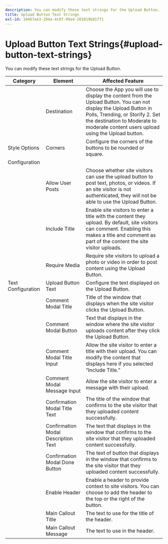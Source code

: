```yaml
---
description: You can modify these text strings for the Upload Button.
title: Upload Button Text Strings
exl-id: 10467ae3-294a-4c8f-99a4-201019b81ff1
---
```

# Upload Button Text Strings{#upload-button-text-strings}

You can modify these text strings for the Upload Button.



|  Category | Element | Affected Feature |
|---|---|---|
|  | Destination | Choose the App you will use to display the content from the Upload Button. You can not display the Upload Button in Polls, Trending, or Storify 2. Set the destination to Moderate to moderate content users upload using the Upload button. |
|  Style Options | Corners | Configure the corners of the buttons to be rounded or square. |
|  Configuration | | |
|  | Allow User Posts | Choose whether site visitors can use the upload button to post text, photos, or videos. If an site visitor is not authenticated, they will not be able to use the Upload Button. |
|  | Include Title | Enable site visitors to enter a title with the content they upload. By default, site visitors can comment. Enabling this makes a title and comment as part of the content the site visitor uploads. |
|  | Require Media | Require site visitors to upload a photo or video in order to post content using the Upload Button. |
|  Text Configuration | Upload Button Text | Configure the text displayed on the Upload Button. |
|  | Comment Modal Title | Title of the window that displays when the site visitor clicks the Upload Button. |
|  | Comment Modal Button | Text that displays in the window where the site visitor uploads content after they click the Upload Button. |
|  | Comment Modal Title Input | Allow the site visitor to enter a title with their upload. You can modify the content that displays here if you selected “Include Title.” |
|  | Comment Modal Message Input | Allow the site visitor to enter a message with their upload. |
|  | Confirmation Modal Title Text | The title of the window that confirms to the site visitor that they uploaded content successfully. |
|  | Confirmation Modal Description Text | The text that displays in the window that confirms to the site visitor that they uploaded content successfully. |
|  | Confirmation Modal Done Button | The text of button that displays in the window that confirms to the site visitor that they uploaded content successfully. |
|  | Enable Header | Enable a header to provide context to site visitors. You can choose to add the header to the top or the right of the button. |
|  | Main Callout Title | The text to use for the title of the header. |
|  | Main Callout Message | The text to use in the header. |
